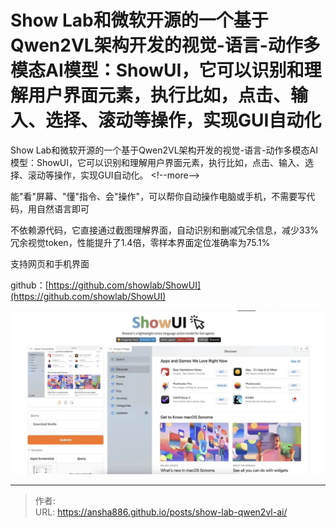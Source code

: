 # Show Lab和微软开源的一个基于Qwen2VL架构开发的视觉-语言-动作多模态AI模型：ShowUI，它可以识别和理解用户界面元素，执行比如，点击、输入、选择、滚动等操作，实现GUI自动化

Show Lab和微软开源的一个基于Qwen2VL架构开发的视觉-语言-动作多模态AI模型：ShowUI，它可以识别和理解用户界面元素，执行比如，点击、输入、选择、滚动等操作，实现GUI自动化。
&lt;!--more--&gt;

能&#34;看&#34;屏幕、&#34;懂&#34;指令、会&#34;操作&#34;，可以帮你自动操作电脑或手机，不需要写代码，用自然语言即可

不依赖源代码，它直接通过截图理解界面，自动识别和删减冗余信息，减少33%冗余视觉token，性能提升了1.4倍，零样本界面定位准确率为75.1%

支持网页和手机界面

github：[https://github.com/showlab/ShowUI](https://github.com/showlab/ShowUI)

![](https://raw.githubusercontent.com/ansha886/blog-images/master/ShowUI.webp)

---

> 作者:   
> URL: https://ansha886.github.io/posts/show-lab-qwen2vl-ai/  

